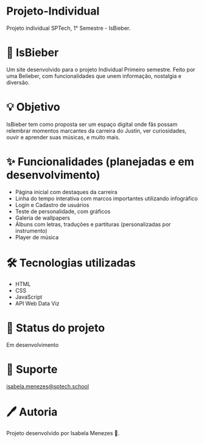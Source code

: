 # Projeto-Individual
Projeto individual SPTech, 1° Semestre - IsBieber.
# 🎤 IsBieber 
Um site desenvolvido para o projeto Individual Primeiro semestre. Feito por uma Belieber, com funcionalidades que unem informação, nostalgia e diversão.

# 💡 Objetivo
IsBieber tem como proposta ser um espaço digital onde fãs possam relembrar momentos marcantes da carreira do Justin, ver curiosidades, ouvir e aprender suas músicas, e muito mais.

# ✨ Funcionalidades (planejadas e em desenvolvimento)
- Página inicial com destaques da carreira
- Linha do tempo interativa com marcos importantes utilizando infográfico
- Login e Cadastro de usuários
- Teste de personalidade, com gráficos
- Galeria de wallpapers
- Álbuns com letras, traduções e partituras (personalizadas por instrumento)
- Player de música

# 🛠️ Tecnologias utilizadas
- HTML
- CSS
- JavaScript
- API Web Data Viz

# 🚧 Status do projeto
 Em desenvolvimento

# 📩 Suporte
isabela.menezes@sptech.school

# 🖊️ Autoria
Projeto desenvolvido por Isabela Menezes 💜.
